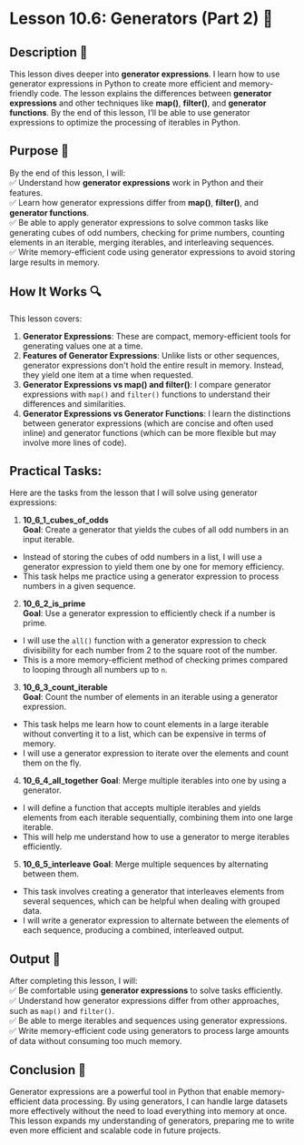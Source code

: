 # Lesson 10.6: Generators (Part 2) 📝

## Description 📝

This lesson dives deeper into **generator expressions**.
I learn how to use generator expressions in Python to create more efficient and memory-friendly code.
The lesson explains the differences between **generator expressions** and other techniques like **map()**, **filter()**, and **generator functions**.
By the end of this lesson, I’ll be able to use generator expressions to optimize the processing of iterables in Python.

## Purpose 🎯

By the end of this lesson, I will:  
✅ Understand how **generator expressions** work in Python and their features.  
✅ Learn how generator expressions differ from **map()**, **filter()**, and **generator functions**.  
✅ Be able to apply generator expressions to solve common tasks like generating cubes of odd numbers, checking for prime numbers, counting elements in an iterable, merging iterables, and interleaving sequences.  
✅ Write memory-efficient code using generator expressions to avoid storing large results in memory.

## How It Works 🔍

This lesson covers:

1. **Generator Expressions**: These are compact, memory-efficient tools for generating values one at a time.
2. **Features of Generator Expressions**: Unlike lists or other sequences, generator expressions don't hold the entire result in memory. Instead, they yield one item at a time when requested.
3. **Generator Expressions vs map() and filter()**: I compare generator expressions with `map()` and `filter()` functions to understand their differences and similarities.
4. **Generator Expressions vs Generator Functions**: I learn the distinctions between generator expressions (which are concise and often used inline) and generator functions (which can be more flexible but may involve more lines of code).

## Practical Tasks:

Here are the tasks from the lesson that I will solve using generator expressions:

1.  **10_6_1_cubes_of_odds**  
    **Goal**: Create a generator that yields the cubes of all odd numbers in an input iterable.

-   Instead of storing the cubes of odd numbers in a list, I will use a generator expression to yield them one by one for memory efficiency.
-   This task helps me practice using a generator expression to process numbers in a given sequence.

2.  **10_6_2_is_prime**  
    **Goal**: Use a generator expression to efficiently check if a number is prime.

-   I will use the `all()` function with a generator expression to check divisibility for each number from 2 to the square root of the number.
-   This is a more memory-efficient method of checking primes compared to looping through all numbers up to `n`.

3.  **10_6_3_count_iterable**  
    **Goal**: Count the number of elements in an iterable using a generator expression.

-   This task helps me learn how to count elements in a large iterable without converting it to a list, which can be expensive in terms of memory.
-   I will use a generator expression to iterate over the elements and count them on the fly.

4.  **10_6_4_all_together**
    **Goal**: Merge multiple iterables into one by using a generator.

-   I will define a function that accepts multiple iterables and yields elements from each iterable sequentially, combining them into one large iterable.
-   This will help me understand how to use a generator to merge iterables efficiently.

5.  **10_6_5_interleave**
    **Goal**: Merge multiple sequences by alternating between them.

-   This task involves creating a generator that interleaves elements from several sequences, which can be helpful when dealing with grouped data.
-   I will write a generator expression to alternate between the elements of each sequence, producing a combined, interleaved output.

## Output 📜

After completing this lesson, I will:  
✅ Be comfortable using **generator expressions** to solve tasks efficiently.  
✅ Understand how generator expressions differ from other approaches, such as `map()` and `filter()`.  
✅ Be able to merge iterables and sequences using generator expressions.  
✅ Write memory-efficient code using generators to process large amounts of data without consuming too much memory.

## Conclusion 🚀

Generator expressions are a powerful tool in Python that enable memory-efficient data processing.
By using generators, I can handle large datasets more effectively without the need to load everything into memory at once.
This lesson expands my understanding of generators, preparing me to write even more efficient and scalable code in future projects.
